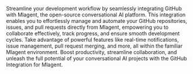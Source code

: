 Streamline your development workflow by seamlessly integrating GitHub with Mlagent, the open-source conversational AI platform. This integration enables you to effortlessly manage and automate your GitHub repositories, issues, and pull requests directly from Mlagent, empowering you to collaborate effectively, track progress, and ensure smooth development cycles. Take advantage of powerful features like real-time notifications, issue management, pull request merging, and more, all within the familiar Mlagent environment. Boost productivity, streamline collaboration, and unleash the full potential of your conversational AI projects with the GitHub Integration for Mlagent.
